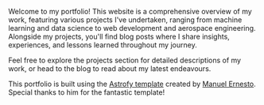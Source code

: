 
Welcome to my portfolio! This website is a comprehensive overview of my work, featuring various projects I've undertaken, ranging from machine learning and data science to web development and aerospace engineering. Alongside my projects, you'll find blog posts where I share insights, experiences, and lessons learned throughout my journey.

Feel free to explore the projects section for detailed descriptions of my work, or head to the blog to read about my latest endeavours.

This portfolio is built using the [Astrofy template](https://github.com/manuelernestog/astrofy) created by [Manuel Ernesto](https://github.com/manuelernestog). Special thanks to him for the fantastic template!
